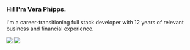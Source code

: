 ### Hi! I'm Vera Phipps.

I'm a career-transitioning full stack developer with 12 years of relevant business and financial experience. 
  
[![](https://img.shields.io/badge/linkedin-%230077B5.svg?&style=for-the-badge&logo=linkedin&https://img.shields.io/static/v1?label=<LABEL>&message=<MESSAGE>&logoColor=white0e76a8)](https://www.linkedin.com/in/vera-phipps/)
[![](https://img.shields.io/badge/web-%23D14836.svg?&style=for-the-badge&logo=web&color=<yellow>&logoColor=white)](https://veraphipps01.github.io/) 


<!--
**veraphipps01/veraphipps01** is a ✨ _special_ ✨ repository because its `README.md` (this file) appears on your GitHub profile.

Here are some ideas to get you started:

- 🔭 I’m currently working on ...
- 🌱 I’m currently learning ...
- 👯 I’m looking to collaborate on ...
- 🤔 I’m looking for help with ...
- 💬 Ask me about ...
- 📫 How to reach me: ...
- 😄 Pronouns: ...
- ⚡ Fun fact: ...
-->
